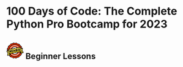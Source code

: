 # 100 Days of Code: The Complete Python Pro Bootcamp for 2023

## <img src="images/5651331.png" alt="Newbie" width="45"/> Beginner Lessons

